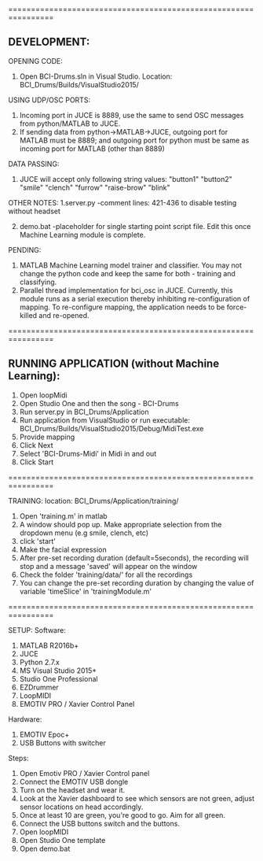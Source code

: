 
================================================================

DEVELOPMENT:
------------

OPENING CODE:
1. Open BCI-Drums.sln in Visual Studio.
Location: BCI_Drums/Builds/VisualStudio2015/

USING UDP/OSC PORTS:
1. Incoming port in JUCE is 8889, use the same to send OSC messages from python/MATLAB to JUCE.
2. If sending data from python->MATLAB->JUCE, outgoing port for MATLAB must be 8889; and outgoing port for python must be same as incoming port for MATLAB (other than 8889)

DATA PASSING:
1. JUCE will accept only following string values:
"button1"
"button2"
"smile"
"clench"
"furrow"
"raise-brow"
"blink"

OTHER NOTES:
1.server.py
    -comment lines: 421-436 to disable testing without headset
    
2. demo.bat
    -placeholder for single starting point script file. Edit this once Machine Learning module is complete.

PENDING:
1. MATLAB Machine Learning model trainer and classifier. You may not change the python code and keep the same for both - training and classifying.
2. Parallel thread implementation for bci_osc in JUCE. Currently, this module runs as a serial execution thereby inhibiting re-configuration of mapping. To re-configure mapping, the application needs to be force-killed and re-opened.

================================================================

RUNNING APPLICATION (without Machine Learning):
------------
1. Open loopMidi
2. Open Studio One and then the song - BCI-Drums
3. Run server.py in BCI_Drums/Application
4. Run application from VisualStudio or run executable:
BCI_Drums/Builds/VisualStudio2015/Debug/MidiTest.exe
5. Provide mapping
6. Click Next
7. Select 'BCI-Drums-Midi' in Midi in and out
8. Click Start

================================================================

TRAINING:
location: BCI_Drums/Application/training/

1. Open 'training.m' in matlab
2. A window should pop up. Make appropriate selection from the dropdown menu (e.g smile, clench, etc)
3. click 'start'
4. Make the facial expression
5. After pre-set recording duration (default=5seconds), the recording will stop and a message 'saved' will appear on the window
6. Check the folder 'training/data/' for all the recordings
7. You can change the pre-set recording duration by changing the value of variable 'timeSlice' in 'trainingModule.m'

================================================================

SETUP:
Software:
1. MATLAB R2016b+
2. JUCE
3. Python 2.7.x
4. MS Visual Studio 2015+
5. Studio One Professional
6. EZDrummer
7. LoopMIDI
8. EMOTIV PRO / Xavier Control Panel 

Hardware:
1. EMOTIV Epoc+
2. USB Buttons with switcher

Steps:
1. Open Emotiv PRO / Xavier Control panel
2. Connect the EMOTIV USB dongle
3. Turn on the headset and wear it.
4. Look at the Xavier dashboard to see which sensors are not green, adjust sensor locations on head accordingly.
5. Once at least 10 are green, you're good to go. Aim for all green.
6. Connect the USB buttons switch and the buttons.
7. Open loopMIDI
8. Open Studio One template
9. Open demo.bat
